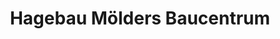 ---
title: "Hagebau Mölders Baucentrum"
url: /hamburg/hagebau-moelders-baucentrum/
shop: Baumarkt
---